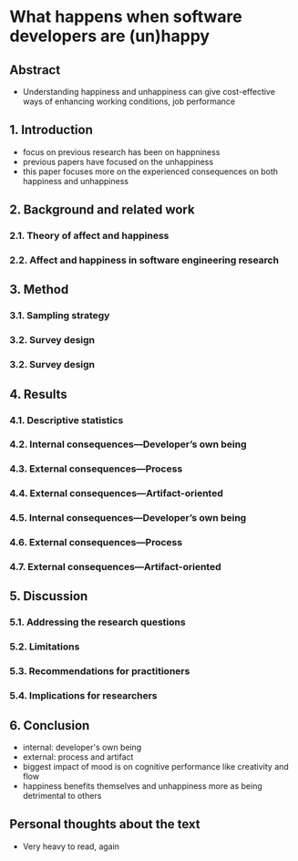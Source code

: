# What happens when software developers are (un)happy

## Abstract

- Understanding happiness and unhappiness can give cost-effective ways of enhancing working conditions, job performance

## 1. Introduction

- focus on previous research has been on happniness
- previous papers have focused on the unhappiness
- this paper focuses more on the experienced consequences on both happiness and unhappiness 

## 2. Background and related work

### 2.1. Theory of affect and happiness

### 2.2. Affect and happiness in software engineering research

## 3. Method

### 3.1. Sampling strategy

### 3.2. Survey design

### 3.2. Survey design

## 4. Results

### 4.1. Descriptive statistics

### 4.2. Internal consequences—Developer’s own being

### 4.3. External consequences—Process

### 4.4. External consequences—Artifact-oriented

### 4.5. Internal consequences—Developer’s own being

### 4.6. External consequences—Process

### 4.7. External consequences—Artifact-oriented

## 5. Discussion

### 5.1. Addressing the research questions

### 5.2. Limitations

### 5.3. Recommendations for practitioners

### 5.4. Implications for researchers

## 6. Conclusion

- internal: developer's own being
- external: process and artifact
- biggest impact of mood is on cognitive performance like creativity and flow
- happiness benefits themselves and unhappiness more as being detrimental to others

## Personal thoughts about the text

- Very heavy to read, again